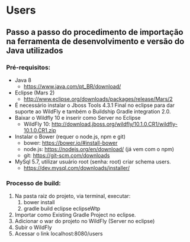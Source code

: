 # Users

## Passo a passo do procedimento de importação na ferramenta de desenvolvimento e versão do Java utilizados
### Pré-requisitos:
* Java 8
	* https://www.java.com/pt_BR/download/
* Eclipse (Mars 2)
	* http://www.eclipse.org/downloads/packages/release/Mars/2
* É necessário instalar o Jboss Tools 4.3.1 Final no eclipse para dar suporte ao WildFly e também o Buildship Gradle integration 2.0.
* Baixar o Wildfly 10 e inserir como Server no Eclipse
	* WildFly 10: http://download.jboss.org/wildfly/10.1.0.CR1/wildfly-10.1.0.CR1.zip
* Instalar o Bower (requer o node.js, npm e git)
	* bower: https://bower.io/#install-bower
	* node.js: https://nodejs.org/en/download/ (já vem com o npm)
	* git: https://git-scm.com/downloads
* MySql 5.7, utilizar usuário root (senha: root) criar schema users.
	* https://dev.mysql.com/downloads/installer/
### Processo de build:
1. Na pasta raiz do projeto, via terminal, executar:
	1. bower install
	1. gradle build eclipse eclipseWtp
2. Importar como Existing Gradle Project no eclipse.
3. Adicionar o war do projeto no WildFly (Server no eclipse) 
4. Subir o WildFly
5. Acessar o link localhost:8080/users
